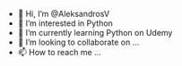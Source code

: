 - 👋 Hi, I’m @AleksandrosV
- 👀 I’m interested in Python
- 🌱 I’m currently learning Python on Udemy
- 💞️ I’m looking to collaborate on ...
- 📫 How to reach me ...

<!---
AleksandrosV/AleksandrosV is a ✨ special ✨ repository because its `README.md` (this file) appears on your GitHub profile.
You can click the Preview link to take a look at your changes.
--->
